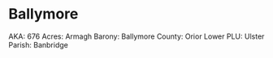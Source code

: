 # Ballymore

AKA: 676
Acres: Armagh
Barony: Ballymore
County: Orior Lower
PLU: Ulster
Parish: Banbridge